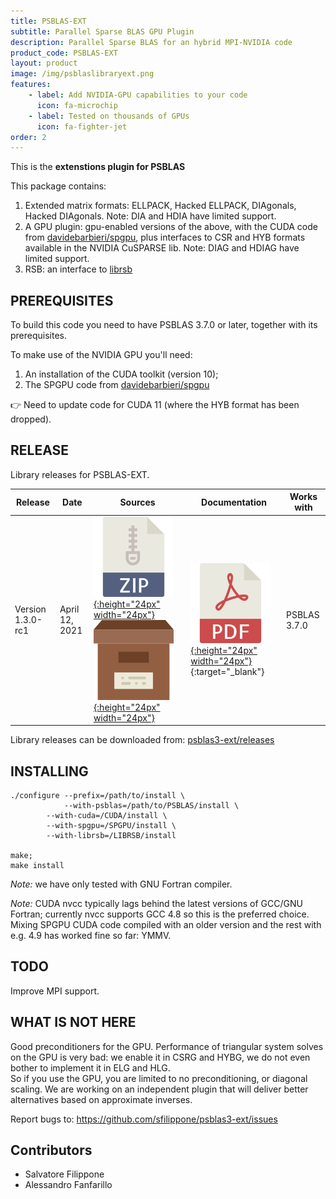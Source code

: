 ```yaml
---
title: PSBLAS-EXT
subtitle: Parallel Sparse BLAS GPU Plugin
description: Parallel Sparse BLAS for an hybrid MPI-NVIDIA code
product_code: PSBLAS-EXT
layout: product
image: /img/psblaslibraryext.png
features:
    - label: Add NVIDIA-GPU capabilities to your code
      icon: fa-microchip
    - label: Tested on thousands of GPUs
      icon: fa-fighter-jet
order: 2
---
```


This is the **extenstions plugin for PSBLAS**

This package contains:
1. Extended matrix formats: ELLPACK, Hacked ELLPACK, DIAgonals, Hacked
   DIAgonals. Note: DIA and HDIA have limited support.      
2. A GPU plugin: gpu-enabled versions of the above, with the CUDA code
   from [davidebarbieri/spgpu](https://github.com/davidebarbieri/spgpu), plus interfaces to
   CSR and HYB formats available in the NVIDIA CuSPARSE lib.
   Note: DIAG and HDIAG have limited support.
3. RSB: an interface to [librsb](http://sourceforge.net/projects/librsb)


PREREQUISITES
-------------

To build this code you need to have PSBLAS 3.7.0 or later, together
with its prerequisites.

To make use of the NVIDIA GPU you'll need:
1. An installation of the CUDA toolkit (version 10);
2. The SPGPU code from [davidebarbieri/spgpu](https://github.com/davidebarbieri/spgpu)

:point_right: Need to update code for CUDA 11 (where the HYB format has been dropped).

RELEASE
-------

Library releases for PSBLAS-EXT.

|Release | Date | Sources                        | Documentation             | Works with |
|--------|------|--------------------------------|---------------------------| -----------|
| Version 1.3.0-rc1 | April 12, 2021 | [![ZIP](/img/zipicon.png){:height="24px" width="24px"}](https://github.com/sfilippone/psblas3-ext/archive/refs/tags/V1.3.0-rc1.zip)  [![Archive](/img/archiveicon.png){:height="24px" width="24px"}](https://github.com/sfilippone/psblas3-ext/archive/refs/tags/V1.3.0-rc1.tar.gz)  | [![PDF](/img/pdficon.png){:height="24px" width="24px"}](https://psctoolkit.github.io/psblasextguide/psblas-ext-1.0.pdf){:target="_blank"} | PSBLAS 3.7.0 |

Library releases can be downloaded from: [psblas3-ext/releases](https://github.com/sfilippone/psblas3-ext/releases)

INSTALLING
----------
```
./configure --prefix=/path/to/install \
            --with-psblas=/path/to/PSBLAS/install \
	    --with-cuda=/CUDA/install \
	    --with-spgpu=/SPGPU/install \
	    --with-librsb=/LIBRSB/install

make;
make install
```

*Note:* we have only tested with GNU Fortran compiler.

*Note:* CUDA nvcc typically lags behind the latest  versions of GCC/GNU
      Fortran; currently nvcc supports GCC 4.8 so this is the preferred choice.
      Mixing SPGPU CUDA code  compiled with an older version and the rest with
      e.g. 4.9 has  worked fine so far: YMMV.  


TODO
----
Improve MPI support.

WHAT IS NOT HERE
----------------
Good preconditioners for the GPU. Performance of  triangular system
solves on the GPU is very bad: we enable it in CSRG and HYBG, we do
not even bother to implement it in ELG and HLG.  
So if you use the GPU, you are limited to no preconditioning, or
diagonal scaling. We are working on an independent plugin that will deliver
better alternatives based on approximate inverses.  


Report bugs to:
 https://github.com/sfilippone/psblas3-ext/issues

Contributors
------------
- Salvatore Filippone     
- Alessandro Fanfarillo   
